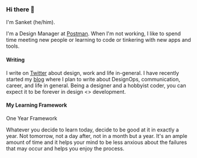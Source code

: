 ### Hi there 👋

I'm Sanket (he/him).

I'm a Design Manager at [Postman](https://www.postman.com/). When I'm not working, I like to spend time meeting new people or learning to code or tinkering with new apps and tools.


#### Writing
I write on [Twitter](https://twitter.com/sanketpath) about design, work and life in-general. I have recently started my [blog](https://blog.sanketpathak.com) where I plan to write about DesignOps, communication, career, and life in general. Being a designer and a hobbyist coder, you can expect it to be forever in design <> development.



#### My Learning Framework
One Year Framework

Whatever you decide to learn today, decide to be good at it in exactly a year. Not tomorrow, not a day after, not in a month but a year. It's an ample amount of time and it helps your mind to be less anxious about the failures that may occur and helps you enjoy the process.

